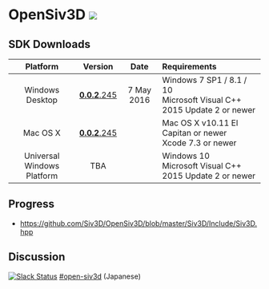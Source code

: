 <h1>OpenSiv3D <a href="http://doge.mit-license.org"><img src="http://img.shields.io/:license-mit-blue.svg"></a></h1>

## SDK Downloads ##
| Platform        | Version        | Date       | Requirements                  |
|:---------------:|:---------------:|:-------------:|:------------------------------|
| Windows Desktop | <a href="doc/Windows.md">**0.0.2**.245</a>     | 7 May 2016 | Windows 7 SP1 / 8.1 / 10<br>Microsoft Visual C++ 2015 Update 2 or newer |
| Mac OS X        | <a href="http://siv3d.jp/downloads/Siv3D/OpenSiv3D_OSX(0.0.2).zip">**0.0.2**.245</a>     |               | Mac OS X v10.11 El Capitan or newer<br>Xcode 7.3 or newer |
| Universal Windows Platform | TBA  |               | Windows 10<br>Microsoft Visual C++ 2015 Update 2 or newer |

## Progress ##

  * https://github.com/Siv3D/OpenSiv3D/blob/master/Siv3D/Include/Siv3D.hpp

## Discussion ##

[![Slack Status](https://siv3d-slackin.herokuapp.com/badge.svg)](https://siv3d-slackin.herokuapp.com/) [#open-siv3d](https://siv3d.slack.com/messages/open-siv3d/details/)  (Japanese)
